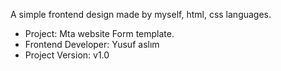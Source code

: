 
A simple frontend design made by myself, html, css languages.


- Project: Mta website Form template.
- Frontend Developer: Yusuf aslım
- Project Version: v1.0
